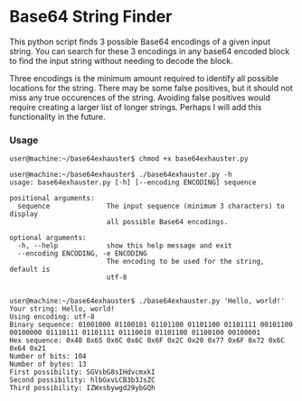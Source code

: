 # Base64 String Finder

This python script finds 3 possible Base64 encodings of a given input string.
You can search for these 3 encodings in any base64 encoded block to find the input string without needing to decode the block.

Three encodings is the minimum amount required to identify all possible locations for the string.
There may be some false positives, but it should not miss any true occurences of the string. 
Avoiding false positives would require creating a larger list of longer strings. Perhaps I will add this functionality in the future.


### Usage
```
user@machine:~/base64exhauster$ chmod +x base64exhauster.py

user@machine:~/base64exhauster$ ./base64exhauster.py -h
usage: base64exhauster.py [-h] [--encoding ENCODING] sequence

positional arguments:
  sequence              The input sequence (minimum 3 characters) to display
                        all possible Base64 encodings.

optional arguments:
  -h, --help            show this help message and exit
  --encoding ENCODING, -e ENCODING
                        The encoding to be used for the string, default is
                        utf-8


user@machine:~/base64exhauster$ ./base64exhauster.py 'Hello, world!'
Your string: Hello, world!
Using encoding: utf-8
Binary sequence: 01001000 01100101 01101100 01101100 01101111 00101100 00100000 01110111 01101111 01110010 01101100 01100100 00100001 
Hex sequence: 0x48 0x65 0x6C 0x6C 0x6F 0x2C 0x20 0x77 0x6F 0x72 0x6C 0x64 0x21 
Number of bits: 104
Number of bytes: 13
First possibility: SGVsbG8sIHdvcmxkI
Second possibility: hlbGxvLCB3b3JsZC
Third possibility: IZWxsbywgd29ybGQh
```
